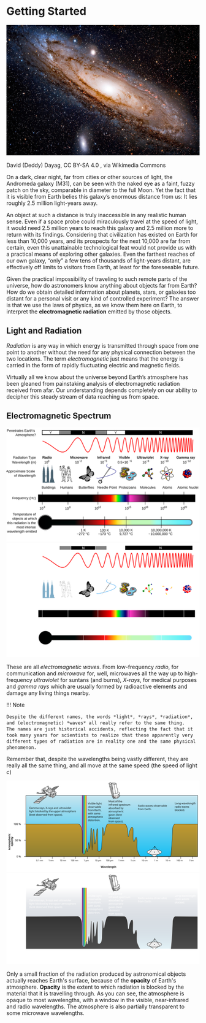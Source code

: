 # Getting Started

![andromeda.jpg](./img/andromeda.jpg)

<figcaption>David (Deddy) Dayag, CC BY-SA 4.0 <https://creativecommons.org/licenses/by-sa/4.0>, via Wikimedia Commons</figcaption>

On a dark, clear night, far from cities or other sources of light, the Andromeda galaxy (M31), can be seen with the naked eye as a faint, fuzzy patch on the sky, comparable in diameter to the full Moon.
Yet the fact that it is visible from Earth belies this galaxy’s enormous distance from us: It lies roughly 2.5 million light-years away.

An object at such a distance is truly inaccessible in any realistic human sense.
Even if a space probe could miraculously travel at the speed of light, it would need 2.5 million years to reach this galaxy and 2.5 million more to return with its findings.
Considering that civilization has existed on Earth for less than 10,000 years, and its prospects for the next 10,000 are far from certain, even this unattainable technological feat would not provide us with a practical means of exploring other galaxies.
Even the farthest reaches of our own galaxy, “only” a few tens of thousands of light-years distant, are effectively off limits to visitors from Earth, at least for the foreseeable future.

Given the practical impossibility of traveling to such remote parts of the universe, how do astronomers know anything about objects far from Earth?
How do we obtain detailed information about planets, stars, or galaxies too distant for a personal visit or any kind of controlled experiment?
The answer is that we use the laws of physics, as we know them here on Earth, to interpret the **electromagnetic radiation** emitted by those objects.

## Light and Radiation

_Radiation_ is any way in which energy is transmitted through space from one point to another without the need for any physical connection between the two locations.
The term _electromagnetic_ just means that the energy is carried in the form of rapidly fluctuating electric and magnetic fields.

Virtually all we know about the universe beyond Earth’s atmosphere has been gleaned from painstaking analysis of electromagnetic radiation received from afar.
Our understanding depends completely on our ability to decipher this steady stream of data reaching us from space.

## Electromagnetic Spectrum

![em](./img/EM_Spectrum.svg#only-light)
![em](./img/EM_Spectrum_dark.svg#only-dark)

These are all _electromagnetic waves_. From low-frequency _radio_, for communication and _microwave_ for, well, microwaves all the way up to high-frequency _ultraviolet_ for suntans (and burns), _X-rays_, for medical purposes and _gamma rays_ which are usually formed by radioactive elements and damage any living things nearby.

!!! Note

    Despite the different names, the words *light*, *rays*, *radiation*, and (electromagnetic) *waves* all really refer to the same thing.
    The names are just historical accidents, reflecting the fact that it took many years for scientists to realize that these apparently very different types of radiation are in reality one and the same physical phenomenon.

Remember that, despite the wavelengths being vastly different, they are really all the same thing, and all move at the same speed (the speed of light $c$)

![em_opacity](./img/EM_opacity.svg#only-light)
![em_opacity](./img/EM_opacity_dark.svg#only-dark)

Only a small fraction of the radiation produced by astronomical objects actually reaches Earth's surface, because of the **opacity** of Earth's atmosphere.
**Opacity** is the extent to which radiation is blocked by the material that it is travelling through.
As you can see, the atmosphere is opaque to most wavelengths, with a window in the visible, near-infrared and radio wavelengths.
The atmosphere is also partially transparent to some microwave wavelengths.
